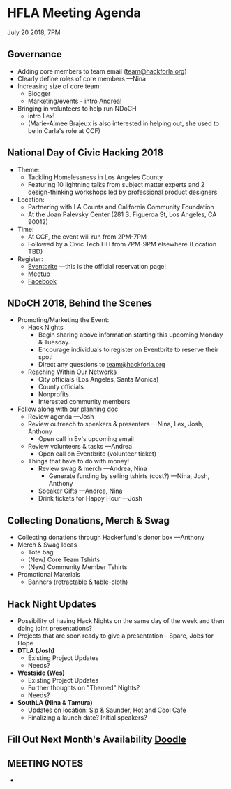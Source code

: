 # HFLA Meeting Agenda
July 20 2018, 7PM

## Governance
  * Adding core members to team email (team@hackforla.org)
  * Clearly define roles of core members —Nina
  * Increasing size of core team:
    * Blogger
    * Marketing/events - intro Andrea!
  * Bringing in volunteers to help run NDoCH
    * intro Lex!
    * (Marie-Aimee Brajeux is also interested in helping out, she used to be in Carla's role at CCF)

## National Day of Civic Hacking 2018
  * Theme:
    * Tackling Homelessness in Los Angeles County
    * Featuring 10 lightning talks from subject matter experts and 2 design-thinking workshops led by professional product designers
  * Location:
    * Partnering with LA Counts and California Community Foundation
    * At the Joan Palevsky Center (281 S. Figueroa St, Los Angeles, CA 90012)
  * Time:
    * At CCF, the event will run from 2PM-7PM
    * Followed by a Civic Tech HH from 7PM-9PM elsewhere (Location TBD)
  * Register:
    * [Eventbrite](http://eventbrite.com/e/national-day-of-civic-hacking-2018-tickets-48223021355) —this is the official reservation page!
    * [Meetup](https://www.meetup.com/hackforla/events/252682699/)
    * [Facebook](http://facebook.com/events/234840060460199)

## NDoCH 2018, Behind the Scenes
  * Promoting/Marketing the Event:
    * Hack Nights
      * Begin sharing above information starting this upcoming Monday & Tuesday.
      * Encourage individuals to register on Eventbrite to reserve their spot!
      * Direct any questions to team@hackforla.org
    * Reaching Within Our Networks
      * City officials (Los Angeles, Santa Monica)
      * County officials
      * Nonprofits
      * Interested community members
  * Follow along with our [planning doc](https://docs.google.com/document/d/1-VFS6JzLtSH5MCPX5PGGjH8Swg9GqKD2VvgFhzNTWNk/edit?usp=sharing)
    * Review agenda —Josh
    * Review outreach to speakers & presenters —Nina, Lex, Josh, Anthony
      * Open call in Ev's upcoming email
    * Review volunteers & tasks —Andrea
      * Open call on Eventbrite (volunteer ticket)
    * Things that have to do with money!
      * Review swag & merch —Andrea, Nina
        * Generate funding by selling tshirts (cost?) —Nina, Josh, Anthony
      * Speaker Gifts —Andrea, Nina
      * Drink tickets for Happy Hour —Josh

## Collecting Donations, Merch & Swag  
  * Collecting donations through Hackerfund's donor box —Anthony
  * Merch & Swag Ideas
    * Tote bag
    * (New) Core Team Tshirts
    * (New) Community Member Tshirts
  * Promotional Materials
    * Banners (retractable & table-cloth)

## Hack Night Updates
  * Possibility of having Hack Nights on the same day of the week and then doing joint presentations?
  * Projects that are soon ready to give a presentation - Spare, Jobs for Hope
  * **DTLA (Josh)**
    * Existing Project Updates
    * Needs?
  * **Westside (Wes)**
    * Existing Project Updates
    * Further thoughts on "Themed" Nights?
    * Needs?
  * **SouthLA (Nina & Tamura)**
    * Updates on location: Sip & Saunder, Hot and Cool Cafe
    * Finalizing a launch date?  Initial speakers?

## Fill Out Next Month's Availability [Doodle](https://doodle.com/poll/3wnynp6f74dn9iwk)

## MEETING NOTES
*
